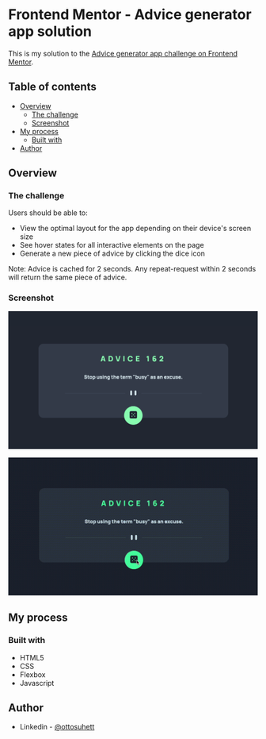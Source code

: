 # Frontend Mentor - Advice generator app solution

This is my solution to the [Advice generator app challenge on Frontend Mentor](https://www.frontendmentor.io/challenges/advice-generator-app-QdUG-13db). 

## Table of contents

- [Overview](#overview)
  - [The challenge](#the-challenge)
  - [Screenshot](#screenshot)
- [My process](#my-process)
  - [Built with](#built-with)
- [Author](#author)

## Overview

### The challenge

Users should be able to:

- View the optimal layout for the app depending on their device's screen size
- See hover states for all interactive elements on the page
- Generate a new piece of advice by clicking the dice icon

Note: Advice is cached for 2 seconds. Any repeat-request within 2 seconds will return the same piece of advice.

### Screenshot

![](src/images/advice1.png)

![](src/images/record.gif)
## My process

### Built with

- HTML5
- CSS
- Flexbox
- Javascript

## Author
- Linkedin - [@ottosuhett](https://www.linkedin.com/in/ottopereira/)

